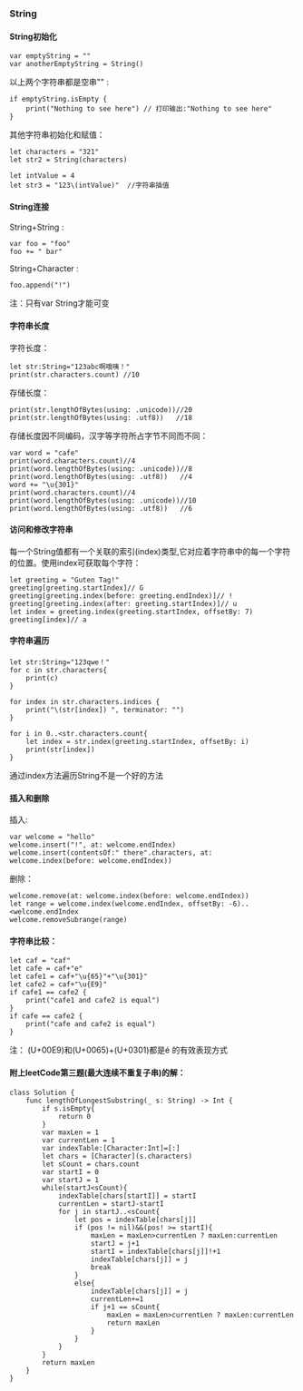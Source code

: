 
### String

#### String初始化

```
var emptyString = "" 
var anotherEmptyString = String()
```
以上两个字符串都是空串"" :

```
if emptyString.isEmpty {    print("Nothing to see here") // 打印输出:"Nothing to see here"}
```
其他字符串初始化和赋值：

```
let characters = "321"
let str2 = String(characters)

let intValue = 4
let str3 = "123\(intValue)"  //字符串插值
```

#### String连接
String+String :

```
var foo = "foo"
foo += " bar"
```
String+Character :

```
foo.append("!")
```
注：只有var String才能可变

#### 字符串长度
字符长度：

```
let str:String="123abc啊哦咦！"
print(str.characters.count) //10
```
存储长度：

```
print(str.lengthOfBytes(using: .unicode))//20
print(str.lengthOfBytes(using: .utf8))   //18
```
存储长度因不同编码，汉字等字符所占字节不同而不同：

```
var word = "cafe"
print(word.characters.count)//4
print(word.lengthOfBytes(using: .unicode))//8
print(word.lengthOfBytes(using: .utf8))   //4
word += "\u{301}"
print(word.characters.count)//4
print(word.lengthOfBytes(using: .unicode))//10
print(word.lengthOfBytes(using: .utf8))   //6
```

#### 访问和修改字符串
每一个String值都有一个关联的索引(index)类型,它对应着字符串中的每一个字符的位置。使用index可获取每个字符：

```
let greeting = "Guten Tag!"
greeting[greeting.startIndex]// G
greeting[greeting.index(before: greeting.endIndex)]// !
greeting[greeting.index(after: greeting.startIndex)]// u
let index = greeting.index(greeting.startIndex, offsetBy: 7)
greeting[index]// a
```

#### 字符串遍历

```
let str:String="123qwe！"
for c in str.characters{
    print(c)
}

for index in str.characters.indices {
    print("\(str[index]) ", terminator: "")
}

for i in 0..<str.characters.count{
    let index = str.index(greeting.startIndex, offsetBy: i)
    print(str[index])
}
```
通过index方法遍历String不是一个好的方法

#### 插入和删除
插入:

```
var welcome = "hello"
welcome.insert("!", at: welcome.endIndex)
welcome.insert(contentsOf:" there".characters, at: welcome.index(before: welcome.endIndex))
```
删除：

```
welcome.remove(at: welcome.index(before: welcome.endIndex)) 
let range = welcome.index(welcome.endIndex, offsetBy: -6)..<welcome.endIndex
welcome.removeSubrange(range)
```

#### 字符串比较：

```
let caf = "caf"
let cafe = caf+"e"
let cafe1 = caf+"\u{65}"+"\u{301}"
let cafe2 = caf+"\u{E9}"
if cafe1 == cafe2 {
    print("cafe1 and cafe2 is equal")
}
if cafe == cafe2 {
    print("cafe and cafe2 is equal")
}
```
注： (U+00E9)和(U+0065)+(U+0301)都是é 的有效表现方式

#### 附上leetCode第三题(最大连续不重复子串)的解：

```
class Solution {
    func lengthOfLongestSubstring(_ s: String) -> Int {
        if s.isEmpty{
            return 0
        }
        var maxLen = 1
        var currentLen = 1
        var indexTable:[Character:Int]=[:]
		let chars = [Character](s.characters)
		let sCount = chars.count
        var startI = 0
        var startJ = 1
        while(startJ<sCount){
            indexTable[chars[startI]] = startI
            currentLen = startJ-startI
            for j in startJ..<sCount{
                let pos = indexTable[chars[j]]
                if (pos != nil)&&(pos! >= startI){
                    maxLen = maxLen>currentLen ? maxLen:currentLen
                    startJ = j+1
                    startI = indexTable[chars[j]]!+1
                    indexTable[chars[j]] = j
                    break
                }
                else{
                    indexTable[chars[j]] = j
                    currentLen+=1
                    if j+1 == sCount{
                        maxLen = maxLen>currentLen ? maxLen:currentLen
                        return maxLen
                    }
                }
            }
        }
        return maxLen
    }
}
```








